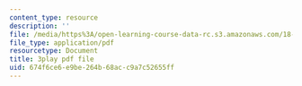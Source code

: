 ```yaml
---
content_type: resource
description: ''
file: /media/https%3A/open-learning-course-data-rc.s3.amazonaws.com/18-065-matrix-methods-in-data-analysis-signal-processing-and-machine-learning-spring-2018/674f6ce6e9be264b68acc9a7c52655ff_1pFv7e9xtHo.pdf
file_type: application/pdf
resourcetype: Document
title: 3play pdf file
uid: 674f6ce6-e9be-264b-68ac-c9a7c52655ff
---
```

